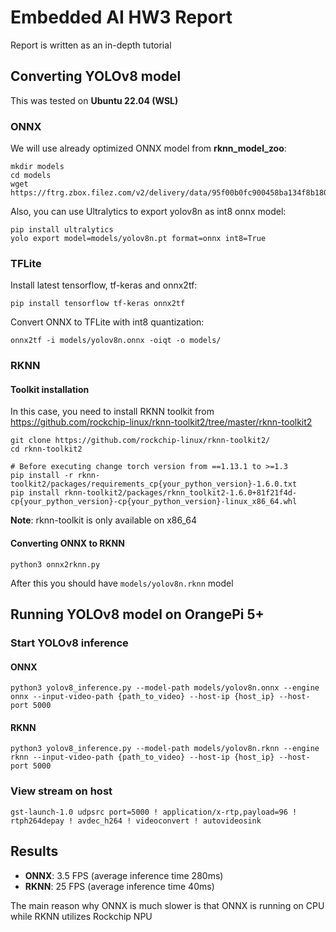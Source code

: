 # Embedded AI HW3 Report

Report is written as an in-depth tutorial

## Converting YOLOv8 model

This was tested on **Ubuntu 22.04 (WSL)**

### ONNX

We will use already optimized ONNX model from **rknn_model_zoo**:

```shell
mkdir models
cd models
wget https://ftrg.zbox.filez.com/v2/delivery/data/95f00b0fc900458ba134f8b180b3f7a1/examples/yolov8/yolov8n.onnx
```

Also, you can use Ultralytics to export yolov8n as int8 onnx model:

```shell
pip install ultralytics
yolo export model=models/yolov8n.pt format=onnx int8=True
```

### TFLite

Install latest tensorflow, tf-keras and onnx2tf:

```shell
pip install tensorflow tf-keras onnx2tf
```

Convert ONNX to TFLite with int8 quantization:

```shell
onnx2tf -i models/yolov8n.onnx -oiqt -o models/
```

### RKNN

#### Toolkit installation

In this case, you need to install RKNN toolkit
from https://github.com/rockchip-linux/rknn-toolkit2/tree/master/rknn-toolkit2

```shell
git clone https://github.com/rockchip-linux/rknn-toolkit2/
cd rknn-toolkit2

# Before executing change torch version from ==1.13.1 to >=1.3
pip install -r rknn-toolkit2/packages/requirements_cp{your_python_version}-1.6.0.txt
pip install rknn-toolkit2/packages/rknn_toolkit2-1.6.0+81f21f4d-cp{your_python_version}-cp{your_python_version}-linux_x86_64.whl
```

**Note**: rknn-toolkit is only available on x86_64

#### Converting ONNX to RKNN

```shell
python3 onnx2rknn.py
```

After this you should have `models/yolov8n.rknn` model

## Running YOLOv8 model on OrangePi 5+

### Start YOLOv8 inference

#### ONNX

```shell
python3 yolov8_inference.py --model-path models/yolov8n.onnx --engine onnx --input-video-path {path_to_video} --host-ip {host_ip} --host-port 5000
```

#### RKNN

```shell
python3 yolov8_inference.py --model-path models/yolov8n.rknn --engine rknn --input-video-path {path_to_video} --host-ip {host_ip} --host-port 5000
```

### View stream on host

```shell
gst-launch-1.0 udpsrc port=5000 ! application/x-rtp,payload=96 ! rtph264depay ! avdec_h264 ! videoconvert ! autovideosink
```

## Results

* **ONNX**: 3.5 FPS (average inference time 280ms)
* **RKNN**: 25 FPS (average inference time 40ms)

The main reason why ONNX is much slower is that ONNX is running on CPU while RKNN utilizes Rockchip NPU
